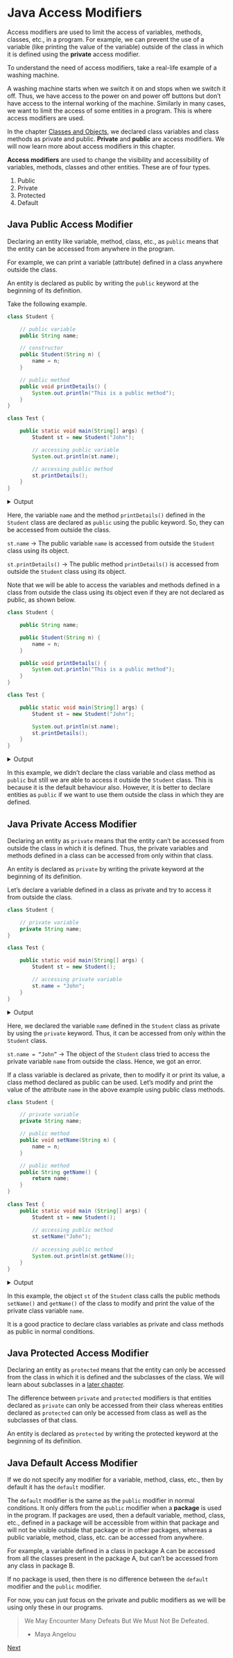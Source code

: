 # Java Access Modifiers

Access modifiers are used to limit the access of variables, methods, classes, etc., in a program. For example, we can prevent the use of a variable (like printing the value of the variable) outside of the class in which it is defined using the **private** access modifier.

To understand the need of access modifiers, take a real-life example of a washing machine.

A washing machine starts when we switch it on and stops when we switch it off. Thus, we have access to the power on and power off buttons but don’t have access to the internal working of the machine. Similarly in many cases, we want to limit the access of some entities in a program. This is where access modifiers are used.

In the chapter [Classes and Objects](https://web.archive.org/web/20240416070836/https://www.codesdope.com/course/java-classes-and-objects/), we declared class variables and class methods as private and public. **Private** and **public** are access modifiers. We will now learn more about access modifiers in this chapter.

**Access modifiers** are used to change the visibility and accessibility of variables, methods, classes and other entities. These are of four types.

1.  Public
2.  Private
3.  Protected
4.  Default

## Java Public Access Modifier

Declaring an entity like variable, method, class, etc., as `public` means that the entity can be accessed from anywhere in the program.

For example, we can print a variable (attribute) defined in a class anywhere outside the class.

An entity is declared as public by writing the `public` keyword at the beginning of its definition.

Take the following example.

```java
class Student {

    // public variable
    public String name;

    // constructor
    public Student(String n) {
        name = n;
    }

    // public method
    public void printDetails() {
        System.out.println("This is a public method");
    }
}

class Test {

    public static void main(String[] args) {
        Student st = new Student("John");

        // accessing public variable
        System.out.println(st.name);

        // accessing public method
        st.printDetails();
    }
}
```

<div class="collapse">
    <details>
        <summary>Output</summary>
        <pre class="output">John
This is a public method</pre>
    </details>
</div>

Here, the variable `name` and the method `printDetails()` defined in the `Student` class are declared as `public` using the public keyword. So, they can be accessed from outside the class.

`st.name` → The public variable `name` is accessed from outside the `Student` class using its object.

`st.printDetails()` → The public method `printDetails()` is accessed from outside the `Student` class using its object.

Note that we will be able to access the variables and methods defined in a class from outside the class using its object even if they are not declared as public, as shown below.

```java
class Student {

    public String name;

    public Student(String n) {
        name = n;
    }

    public void printDetails() {
        System.out.println("This is a public method");
    }
}

class Test {

    public static void main(String[] args) {
        Student st = new Student("John");

        System.out.println(st.name);
        st.printDetails();
    }
}
```

<div class="collapse">
    <details>
        <summary>Output</summary>
        <pre class="output">John
This is a public method</pre>
    </details>
</div>

In this example, we didn’t declare the class variable and class method as `public` but still we are able to access it outside the `Student` class. This is because it is the default behaviour also. However, it is better to declare entities as `public` if we want to use them outside the class in which they are defined.

## Java Private Access Modifier

Declaring an entity as `private` means that the entity can’t be accessed from outside the class in which it is defined. Thus, the private variables and methods defined in a class can be accessed from only within that class.

An entity is declared as `private` by writing the private keyword at the beginning of its definition.

Let’s declare a variable defined in a class as private and try to access it from outside the class.

```java
class Student {

    // private variable
    private String name;
}

class Test {

    public static void main(String[] args) {
        Student st = new Student();

        // accessing private variable
        st.name = "John";
    }
}
```

<div class="collapse">
    <details>
        <summary>Output</summary>
        <pre class="output">Test.java:11: error: name has private access in Student
                st.name = "John";
                ^
1 error</pre>
    </details>
</div>

Here, we declared the variable `name` defined in the `Student` class as private by using the `private` keyword. Thus, it can be accessed from only within the `Student` class.

`st.name = “John”` → The object of the `Student` class tried to access the private variable `name` from outside the class. Hence, we got an error.

If a class variable is declared as private, then to modify it or print its value, a class method declared as public can be used. Let’s modify and print the value of the attribute `name` in the above example using public class methods.

```java
class Student {

    // private variable
    private String name;

    // public method
    public void setName(String n) {
        name = n;
    }

    // public method
    public String getName() {
        return name;
    }
}
 
class Test {
	public static void main (String[] args) {
		Student st = new Student();
		
		// accessing public method
		st.setName("John");
		
		// accessing public method
		System.out.println(st.getName());
	}
}
```

<div class="collapse">
    <details>
        <summary>Output</summary>
        <pre class="output">John</pre>
    </details>
</div>

In this example, the object `st` of the `Student` class calls the public methods `setName()` and `getName()` of the class to modify and print the value of the private class variable `name`.

It is a good practice to declare class variables as private and class methods as public in normal conditions.

## Java Protected Access Modifier

Declaring an entity as `protected` means that the entity can only be accessed from the class in which it is defined and the subclasses of the class. We will learn about subclasses in a [later chapter](https://web.archive.org/web/20240416070836/https://www.codesdope.com/course/java-inheritance/).

The difference between `private` and `protected` modifiers is that entities declared as `private` can only be accessed from their class whereas entities declared as `protected` can only be accessed from class as well as the subclasses of that class.

An entity is declared as `protected` by writing the protected keyword at the beginning of its definition.

## Java Default Access Modifier

If we do not specify any modifier for a variable, method, class, etc., then by default it has the `default` modifier.

The `default` modifier is the same as the `public` modifier in normal conditions. It only differs from the `public` modifier when a **package** is used in the program. If packages are used, then a default variable, method, class, etc., defined in a package will be accessible from within that package and will not be visible outside that package or in other packages, whereas a public  variable, method, class, etc. can be accessed from anywhere.

For example, a variable defined in a class in package A can be accessed from all the classes present in the package A, but can’t be accessed from any class in package B.

If no package is used, then there is no difference between the `default` modifier and the `public` modifier.

For now, you can just focus on the private and public modifiers as we will be using only these in our programs.

> We May Encounter Many Defeats But We Must Not Be Defeated.
>
> -   Maya Angelou


<a href="22-java-inheritance.md" class="next">Next</a>
